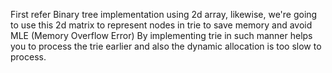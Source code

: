 First refer Binary tree implementation using 2d array, likewise, we're going to use this 2d matrix to represent nodes in trie to save memory and avoid MLE (Memory Overflow Error)
By implementing trie in such manner helps you to process the trie earlier and also the dynamic allocation is too slow to process.
